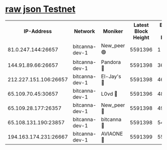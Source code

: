 [raw json Testnet](https://rpc-check.bcat.stavr.tech/bcat/rpc-bcat-result.json)
=


<table><tr><th>IP-Address</th><th>Network</th><th>Moniker</th><th>Latest Block Height</th><th>Earliest Block Height</th><th>Catching Up</th><th>Tx Index</th><th>Voting Power</th><th>Scan Time</th></tr><tr><td>81.0.247.144:26657</td><td>bitcanna-dev-1</td><td>New_peer 🟢</td><td>5591396</td><td>1</td><td>False</td><td>on</td><td>0</td><td>2023-12-20T07:53:23.181438949UTC</td></tr><tr><td>144.91.89.66:26657</td><td>bitcanna-dev-1</td><td>Pandora 🔴</td><td>5591398</td><td>3675711</td><td>False</td><td>on</td><td>2096387</td><td>2023-12-20T07:53:33.281155006UTC</td></tr><tr><td>212.227.151.106:26657</td><td>bitcanna-dev-1</td><td>El-Jay's 🔴</td><td>5591398</td><td>4670391</td><td>False</td><td>on</td><td>2218164</td><td>2023-12-20T07:53:30.036386498UTC</td></tr><tr><td>65.109.70.45:30657</td><td>bitcanna-dev-1</td><td>L0vd 🔴</td><td>5591396</td><td>4828155</td><td>False</td><td>on</td><td>7920</td><td>2023-12-20T07:53:23.532907674UTC</td></tr><tr><td>65.109.28.177:26357</td><td>bitcanna-dev-1</td><td>New_peer 🔴</td><td>5591398</td><td>4952911</td><td>False</td><td>on</td><td>2237067</td><td>2023-12-20T07:53:30.477915641UTC</td></tr><tr><td>65.108.131.190:23857</td><td>bitcanna-dev-1</td><td>bitcanna 🔴</td><td>5591398</td><td>5491398</td><td>False</td><td>off</td><td>82368</td><td>2023-12-20T07:53:30.909427223UTC</td></tr><tr><td>194.163.174.231:26667</td><td>bitcanna-dev-1</td><td>AVIAONE 🔴</td><td>5591399</td><td>5585781</td><td>False</td><td>on</td><td>1949865</td><td>2023-12-20T07:53:35.632594193UTC</td></tr></table>